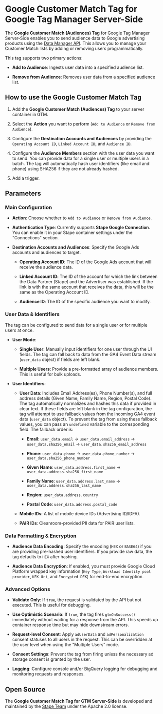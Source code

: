 # Google Customer Match Tag for Google Tag Manager Server-Side

The **Google Customer Match (Audiences) Tag** for Google Tag Manager Server-Side enables you to send audience data to Google advertising products using the [Data Manager API](https://developers.google.com/data-manager/api). This allows you to manage your Customer Match lists by adding or removing users programmatically.

This tag supports two primary actions:

* **Add to Audience**: Ingests user data into a specified audience list.

* **Remove from Audience**: Removes user data from a specified audience list.

## How to use the Google Customer Match Tag

1. Add the **Google Customer Match (Audiences) Tag** to your server container in GTM.

2. Select the **Action** you want to perform (`Add to Audience` or `Remove from Audience`).

3. Configure the **Destination Accounts and Audiences** by providing the `Operating Account ID`, `Linked Account ID`, and `Audience ID`.

4. Configure the **Audience Members** section with the user data you want to send. You can provide data for a single user or multiple users in a batch. The tag will automatically hash user identifiers (like email and phone) using SHA256 if they are not already hashed.

5. Add a trigger.

## Parameters

### Main Configuration

* **Action**: Choose whether to `Add to Audience` or `Remove from Audience`.

* **Authentication Type**: Currently supports **Stape Google Connection**. You can enable it in your Stape container settings under the "Connections" section.

* **Destination Accounts and Audiences**: Specify the Google Ads accounts and audiences to target.

  * **Operating Account ID**: The ID of the Google Ads account that will receive the audience data.

  * **Linked Account ID**: The ID of the account for which the link between the Data Partner (Stape) and the Advertiser was established. If the link is with the same account that receives the data, this will be the same as the Operating Account ID.

  * **Audience ID**: The ID of the specific audience you want to modify.

### User Data & Identifiers

The tag can be configured to send data for a single user or for multiple users at once.

* **User Mode**:

  * **Single User**: Manually input identifiers for one user through the UI fields. The tag can fall back to data from the GA4 Event Data stream (`user_data` object) if fields are left blank.

  * **Multiple Users**: Provide a pre-formatted array of audience members. This is useful for bulk uploads.

* **User Identifiers**:

  * **User Data**: Includes Email Address(es), Phone Number(s), and full address details (Given Name, Family Name, Region, Postal Code). The tag automatically normalizes and hashes this data if provided in clear text. If these fields are left blank in the tag configuration, the tag will attempt to use fallback values from the incoming GA4 event data (`user_data` object). To prevent the tag from using these fallback values, you can pass an `undefined` variable to the corresponding field. The fallback order is:

    * **Email**: `user_data.email` -> `user_data.email_address` -> `user_data.sha256_email` -> `user_data.sha256_email_address`

    * **Phone**: `user_data.phone` -> `user_data.phone_number` -> `user_data.sha256_phone_number`

    * **Given Name**: `user_data.address.first_name` -> `user_data.address.sha256_first_name`

    * **Family Name**: `user_data.address.last_name` -> `user_data.address.sha256_last_name`

    * **Region**: `user_data.address.country`

    * **Postal Code**: `user_data.address.postal_code`

  * **Mobile IDs**: A list of mobile device IDs (Advertising ID/IDFA).

  * **PAIR IDs**: Cleanroom-provided PII data for PAIR user lists.

### Data Formatting & Encryption

* **Audience Data Encoding**: Specify the encoding (`HEX` or `BASE64`) if you are providing pre-hashed user identifiers. If you provide raw data, the tag defaults to `HEX` after hashing.

* **Audience Data Encryption**: If enabled, you must provide Google Cloud Platform wrapped key information (`Key Type`, `Workload Identity pool provider`, `KEK Uri`, and `Encrypted DEK`) for end-to-end encryption.

### Advanced Options

* **Validate Only**: If `true`, the request is validated by the API but not executed. This is useful for debugging.

* **Use Optimistic Scenario**: If `true`, the tag fires `gtmOnSuccess()` immediately without waiting for a response from the API. This speeds up container response time but may hide downstream errors.

* **Request-level Consent**: Apply `adUserData` and `adPersonalization` consent statuses to all users in the request. This can be overridden at the user level when using the "Multiple Users" mode.

* **Consent Settings**: Prevent the tag from firing unless the necessary ad storage consent is granted by the user.

* **Logging**: Configure console and/or BigQuery logging for debugging and monitoring requests and responses.

## Open Source

The **Google Customer Match Tag for GTM Server-Side** is developed and maintained by the [Stape Team](https://stape.io/) under the Apache 2.0 license.